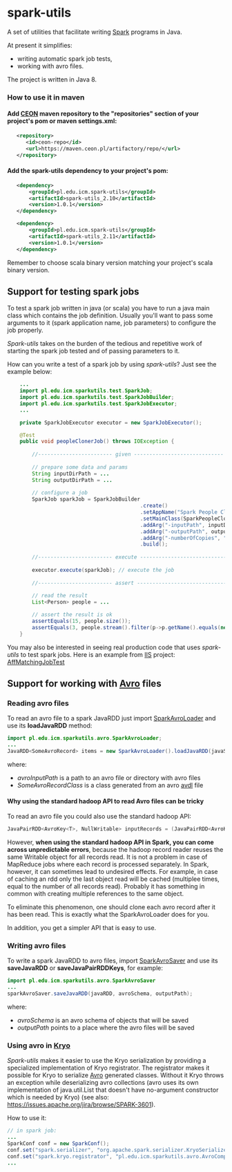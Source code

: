 # spark-utils
A set of utilities that facilitate writing [Spark](http://spark.apache.org/) programs in Java.

At present it simplifies:
* writing automatic spark job tests,
* working with avro files.

The project is written in Java 8.

### How to use it in maven ##
#### Add [CEON](http://ceon.pl/in-english) maven repository to the "repositories" section of your project's pom or maven settings.xml:
```xml
   <repository>
      <id>ceon-repo</id>
	  <url>https://maven.ceon.pl/artifactory/repo/</url>
   </repository>
```
#### Add the spark-utils dependency to your project's pom:
```xml
   <dependency>
       <groupId>pl.edu.icm.spark-utils</groupId>
       <artifactId>spark-utils_2.10</artifactId>
       <version>1.0.1</version>
   </dependency>
```
```xml
   <dependency>
       <groupId>pl.edu.icm.spark-utils</groupId>
       <artifactId>spark-utils_2.11</artifactId>
       <version>1.0.1</version>
   </dependency>
```
Remember to choose scala binary version matching your project's scala binary version.

## Support for testing spark jobs
To test a spark job written in java (or scala) you have to run a java main class which contains the job definition. Usually you'll want to pass some arguments to it (spark application name, job parameters) to configure the job properly.

*Spark-utils* takes on the burden of the tedious and repetitive work of starting the spark job tested and of passing parameters to it.

How can you write a test of a spark job by using *spark-utils*? Just see the example below:

```java
    ...
    import pl.edu.icm.sparkutils.test.SparkJob;
    import pl.edu.icm.sparkutils.test.SparkJobBuilder;
    import pl.edu.icm.sparkutils.test.SparkJobExecutor;
    ...

    private SparkJobExecutor executor = new SparkJobExecutor();

    @Test
    public void peopleClonerJob() throws IOException {
        
        //------------------------ given -----------------------------
        
        // prepare some data and params
        String inputDirPath = ...
        String outputDirPath = ...
        
        // configure a job
        SparkJob sparkJob = SparkJobBuilder
                                           .create()
                                           .setAppName("Spark People Cloner")
                                           .setMainClass(SparkPeopleCloner.class) // main class with the job definition
                                           .addArg("-inputPath", inputDirPath)
                                           .addArg("-outputPath", outputDirPath)
                                           .addArg("-numberOfCopies", "3")
                                           .build();
        
        //------------------------ execute -----------------------------
        
        executor.execute(sparkJob); // execute the job
        
        //------------------------ assert -----------------------------
        
        // read the result
        List<Person> people = ... 

        // assert the result is ok
        assertEquals(15, people.size());
        assertEquals(3, people.stream().filter(p->p.getName().equals(new Utf8("Stieg Larsson"))).count());
    }
```
You may also be interested in seeing real production code that uses *spark-utils* to test spark jobs. Here is an example from [IIS](https://github.com/openaire/iis) project: [AffMatchingJobTest](https://github.com/openaire/iis/blob/cdh5/iis-wf/iis-wf-affmatching/src/test/java/eu/dnetlib/iis/wf/affmatching/AffMatchingJobTest.java)

## Support for working with [Avro](https://avro.apache.org) files
### Reading avro files

To read an avro file to a spark JavaRDD just import [SparkAvroLoader](https://github.com/CeON/spark-utils/blob/master/src/main/java/pl/edu/icm/sparkutils/avro/SparkAvroLoader.java) and use its **loadJavaRDD** method:
```java
import pl.edu.icm.sparkutils.avro.SparkAvroLoader;
...
JavaRDD<SomeAvroRecord> items = new SparkAvroLoader().loadJavaRDD(javaSparkContext, avroInputPath, someAvroRecordClass);
```
where:
* *avroInputPath* is a path to an avro file or directory with avro files
* *SomeAvroRecordClass* is a class generated from an avro [avdl](https://avro.apache.org/docs/1.7.5/idl.html) file

#### Why using the standard hadoop API to read Avro files can be tricky
To read an avro file you could also use the standard hadoop API:

```java
JavaPairRDD<AvroKey<T>, NullWritable> inputRecords = (JavaPairRDD<AvroKey<T>, NullWritable>) sc.newAPIHadoopFile(avroDatastorePath, AvroKeyInputFormat.class, avroRecordClass, NullWritable.class, job.getConfiguration());
```

However, **when using the standard hadoop API in Spark, you can come across unpredictable errors**, because the hadoop record reader reuses the same Writable object for all records read. It is not a problem in case of MapReduce jobs where each record is processed separately. In Spark, however, it can sometimes lead to undesired effects. For example, in case of caching an rdd only the last object read will be cached (multiplee times, equal to the number of all records read). Probably it has something in common with creating multiple references to the same object.

To eliminate this phenomenon, one should clone each avro record after it has been read. This is exactly what the SparkAvroLoader does for you.

In addition, you get a simpler API that is easy to use.

### Writing avro files
To write a spark JavaRDD to avro files, import [SparkAvroSaver](https://github.com/CeON/spark-utils/blob/master/src/main/java/pl/edu/icm/sparkutils/avro/SparkAvroSaver.java) and use its **saveJavaRDD** or **saveJavaPairRDDKeys**, for example:

```java
import pl.edu.icm.sparkutils.avro.SparkAvroSaver
...
sparkAvroSaver.saveJavaRDD(javaRDD, avroSchema, outputPath);
```
where:
* *avroSchema* is an avro schema of objects that will be saved
* *outputPath* points to a place where the avro files will be saved

### Using avro in [Kryo](https://github.com/EsotericSoftware/kryo)

*Spark-utils* makes it easier to use the Kryo serialization by providing a specialized implementation of Kryo registrator. The registrator makes it possible for Kryo to serialize [Avro](https://avro.apache.org) generated classes. Without it Kryo throws an exception while deserializing avro collections (avro uses its own implementation of java.util.List that doesn't have no-argument constructor which is needed by Kryo) (see also: https://issues.apache.org/jira/browse/SPARK-3601).

How to use it:
```java
// in spark job:
...
SparkConf conf = new SparkConf();
conf.set("spark.serializer", "org.apache.spark.serializer.KryoSerializer");
conf.set("spark.kryo.registrator", "pl.edu.icm.sparkutils.avro.AvroCompatibleKryoRegistrator");
...
